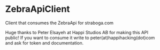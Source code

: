 # ZebraApiClient

Client that consumes the ZebraApi for straboga.com

Huge thanks to Peter Elsayeh at Happi Studios AB for making this API public!
If you want to consume it write to peter(at)happihacking(dot)com and ask 
for token and documentation.